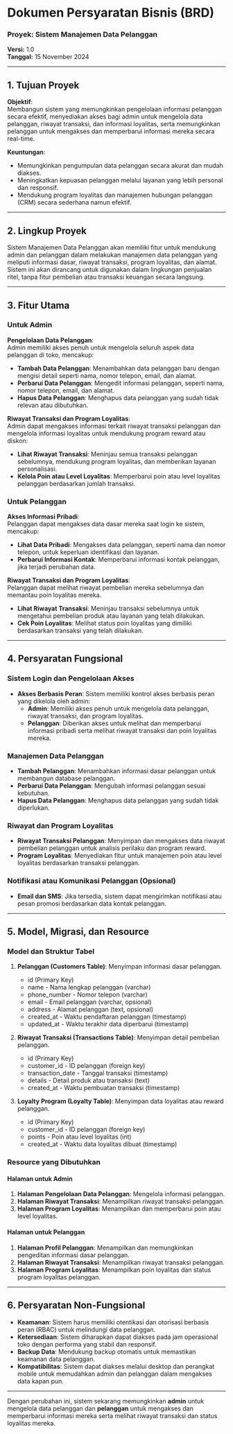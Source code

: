 # Dokumen Persyaratan Bisnis (BRD)  
### Proyek: Sistem Manajemen Data Pelanggan  
**Versi:** 1.0  
**Tanggal:** 15 November 2024  

---

## 1. Tujuan Proyek  
**Objektif**:  
Membangun sistem yang memungkinkan pengelolaan informasi pelanggan secara efektif, menyediakan akses bagi admin untuk mengelola data pelanggan, riwayat transaksi, dan informasi loyalitas, serta memungkinkan pelanggan untuk mengakses dan memperbarui informasi mereka secara real-time.

**Keuntungan**:  
- Memungkinkan pengumpulan data pelanggan secara akurat dan mudah diakses.
- Meningkatkan kepuasan pelanggan melalui layanan yang lebih personal dan responsif.
- Mendukung program loyalitas dan manajemen hubungan pelanggan (CRM) secara sederhana namun efektif.

---

## 2. Lingkup Proyek  
Sistem Manajemen Data Pelanggan akan memiliki fitur untuk mendukung admin dan pelanggan dalam melakukan manajemen data pelanggan yang meliputi informasi dasar, riwayat transaksi, program loyalitas, dan alamat. Sistem ini akan dirancang untuk digunakan dalam lingkungan penjualan ritel, tanpa fitur pembelian atau transaksi keuangan secara langsung.

---

## 3. Fitur Utama  

### Untuk Admin  
**Pengelolaan Data Pelanggan**:  
Admin memiliki akses penuh untuk mengelola seluruh aspek data pelanggan di toko, mencakup:
  - **Tambah Data Pelanggan**: Menambahkan data pelanggan baru dengan mengisi detail seperti nama, nomor telepon, email, dan alamat.
  - **Perbarui Data Pelanggan**: Mengedit informasi pelanggan, seperti nama, nomor telepon, email, dan alamat.
  - **Hapus Data Pelanggan**: Menghapus data pelanggan yang sudah tidak relevan atau dibutuhkan.
  
**Riwayat Transaksi dan Program Loyalitas**:  
Admin dapat mengakses informasi terkait riwayat transaksi pelanggan dan mengelola informasi loyalitas untuk mendukung program reward atau diskon:
  - **Lihat Riwayat Transaksi**: Meninjau semua transaksi pelanggan sebelumnya, mendukung program loyalitas, dan memberikan layanan personalisasi.
  - **Kelola Poin atau Level Loyalitas**: Memperbarui poin atau level loyalitas pelanggan berdasarkan jumlah transaksi.

### Untuk Pelanggan  
**Akses Informasi Pribadi**:  
Pelanggan dapat mengakses data dasar mereka saat login ke sistem, mencakup:
  - **Lihat Data Pribadi**: Mengakses data pelanggan, seperti nama dan nomor telepon, untuk keperluan identifikasi dan layanan.
  - **Perbarui Informasi Kontak**: Memperbarui informasi kontak pelanggan, jika terjadi perubahan data.
  
**Riwayat Transaksi dan Program Loyalitas**:  
Pelanggan dapat melihat riwayat pembelian mereka sebelumnya dan memantau poin loyalitas mereka.
  - **Lihat Riwayat Transaksi**: Meninjau transaksi sebelumnya untuk mengetahui pembelian produk atau layanan yang telah dilakukan.
  - **Cek Poin Loyalitas**: Melihat status poin loyalitas yang dimiliki berdasarkan transaksi yang telah dilakukan.

---

## 4. Persyaratan Fungsional  

### Sistem Login dan Pengelolaan Akses  
- **Akses Berbasis Peran**: Sistem memiliki kontrol akses berbasis peran yang dikelola oleh admin:
  - **Admin**: Memiliki akses penuh untuk mengelola data pelanggan, riwayat transaksi, dan program loyalitas.
  - **Pelanggan**: Diberikan akses untuk melihat dan memperbarui informasi pribadi serta melihat riwayat transaksi dan poin loyalitas mereka.

### Manajemen Data Pelanggan  
- **Tambah Pelanggan**: Menambahkan informasi dasar pelanggan untuk membangun database pelanggan.
- **Perbarui Data Pelanggan**: Mengubah informasi pelanggan sesuai kebutuhan.
- **Hapus Data Pelanggan**: Menghapus data pelanggan yang sudah tidak diperlukan.

### Riwayat dan Program Loyalitas  
- **Riwayat Transaksi Pelanggan**: Menyimpan dan mengakses data riwayat pembelian pelanggan untuk analisis perilaku dan program reward.
- **Program Loyalitas**: Menyediakan fitur untuk manajemen poin atau level loyalitas berdasarkan transaksi pelanggan.

### Notifikasi atau Komunikasi Pelanggan (Opsional)  
- **Email dan SMS**: Jika tersedia, sistem dapat mengirimkan notifikasi atau pesan promosi berdasarkan data kontak pelanggan.

---

## 5. Model, Migrasi, dan Resource  

### Model dan Struktur Tabel  

1. **Pelanggan (Customers Table)**: Menyimpan informasi dasar pelanggan.
   - id (Primary Key)
   - name - Nama lengkap pelanggan (varchar)
   - phone_number - Nomor telepon (varchar)
   - email - Email pelanggan (varchar, opsional)
   - address - Alamat pelanggan (text, opsional)
   - created_at - Waktu pendaftaran pelanggan (timestamp)
   - updated_at - Waktu terakhir data diperbarui (timestamp)

2. **Riwayat Transaksi (Transactions Table)**: Menyimpan detail pembelian pelanggan.
   - id (Primary Key)
   - customer_id - ID pelanggan (foreign key)
   - transaction_date - Tanggal transaksi (timestamp)
   - details - Detail produk atau transaksi (text)
   - created_at - Waktu pembuatan transaksi (timestamp)

3. **Loyalty Program (Loyalty Table)**: Menyimpan data loyalitas atau reward pelanggan.
   - id (Primary Key)
   - customer_id - ID pelanggan (foreign key)
   - points - Poin atau level loyalitas (int)
   - created_at - Waktu data loyalitas dibuat (timestamp)

### Resource yang Dibutuhkan  

#### Halaman untuk Admin  
1. **Halaman Pengelolaan Data Pelanggan**: Mengelola informasi pelanggan.
2. **Halaman Riwayat Transaksi**: Menampilkan riwayat transaksi pelanggan.
3. **Halaman Program Loyalitas**: Menampilkan dan memperbarui poin atau level loyalitas.

#### Halaman untuk Pelanggan  
1. **Halaman Profil Pelanggan**: Menampilkan dan memungkinkan pengeditan informasi dasar pelanggan.
2. **Halaman Riwayat Transaksi**: Menampilkan riwayat transaksi pelanggan.
3. **Halaman Program Loyalitas**: Menampilkan poin loyalitas dan status program loyalitas pelanggan.

---

## 6. Persyaratan Non-Fungsional  

- **Keamanan**: Sistem harus memiliki otentikasi dan otorisasi berbasis peran (RBAC) untuk melindungi data pelanggan.
- **Ketersediaan**: Sistem diharapkan dapat diakses pada jam operasional toko dengan performa yang stabil dan responsif.
- **Backup Data**: Mendukung backup otomatis untuk memastikan keamanan data pelanggan.
- **Kompatibilitas**: Sistem dapat diakses melalui desktop dan perangkat mobile untuk memudahkan admin dan pelanggan dalam mengakses data kapan pun.

---

Dengan perubahan ini, sistem sekarang memungkinkan **admin** untuk mengelola data pelanggan dan **pelanggan** untuk mengakses dan memperbarui informasi mereka serta melihat riwayat transaksi dan status loyalitas mereka.